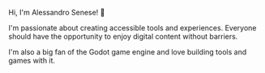 Hi, I'm Alessandro Senese! 👋

I'm passionate about creating accessible tools and experiences. Everyone should have the opportunity to enjoy digital content without barriers.

I'm also a big fan of the Godot game engine and love building tools and games with it.
